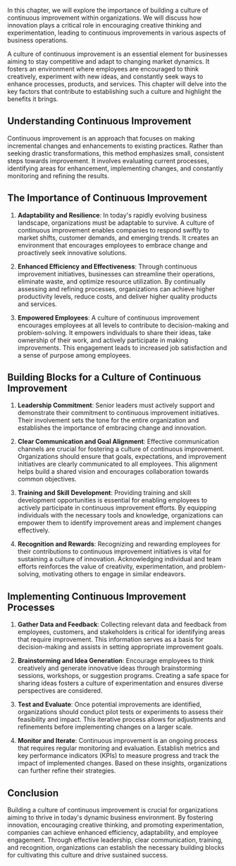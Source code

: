 
In this chapter, we will explore the importance of building a culture of continuous improvement within organizations. We will discuss how innovation plays a critical role in encouraging creative thinking and experimentation, leading to continuous improvements in various aspects of business operations.

A culture of continuous improvement is an essential element for businesses aiming to stay competitive and adapt to changing market dynamics. It fosters an environment where employees are encouraged to think creatively, experiment with new ideas, and constantly seek ways to enhance processes, products, and services. This chapter will delve into the key factors that contribute to establishing such a culture and highlight the benefits it brings.

Understanding Continuous Improvement
------------------------------------

Continuous improvement is an approach that focuses on making incremental changes and enhancements to existing practices. Rather than seeking drastic transformations, this method emphasizes small, consistent steps towards improvement. It involves evaluating current processes, identifying areas for enhancement, implementing changes, and constantly monitoring and refining the results.

The Importance of Continuous Improvement
----------------------------------------

1. **Adaptability and Resilience**: In today's rapidly evolving business landscape, organizations must be adaptable to survive. A culture of continuous improvement enables companies to respond swiftly to market shifts, customer demands, and emerging trends. It creates an environment that encourages employees to embrace change and proactively seek innovative solutions.

2. **Enhanced Efficiency and Effectiveness**: Through continuous improvement initiatives, businesses can streamline their operations, eliminate waste, and optimize resource utilization. By continually assessing and refining processes, organizations can achieve higher productivity levels, reduce costs, and deliver higher quality products and services.

3. **Empowered Employees**: A culture of continuous improvement encourages employees at all levels to contribute to decision-making and problem-solving. It empowers individuals to share their ideas, take ownership of their work, and actively participate in making improvements. This engagement leads to increased job satisfaction and a sense of purpose among employees.

Building Blocks for a Culture of Continuous Improvement
-------------------------------------------------------

1. **Leadership Commitment**: Senior leaders must actively support and demonstrate their commitment to continuous improvement initiatives. Their involvement sets the tone for the entire organization and establishes the importance of embracing change and innovation.

2. **Clear Communication and Goal Alignment**: Effective communication channels are crucial for fostering a culture of continuous improvement. Organizations should ensure that goals, expectations, and improvement initiatives are clearly communicated to all employees. This alignment helps build a shared vision and encourages collaboration towards common objectives.

3. **Training and Skill Development**: Providing training and skill development opportunities is essential for enabling employees to actively participate in continuous improvement efforts. By equipping individuals with the necessary tools and knowledge, organizations can empower them to identify improvement areas and implement changes effectively.

4. **Recognition and Rewards**: Recognizing and rewarding employees for their contributions to continuous improvement initiatives is vital for sustaining a culture of innovation. Acknowledging individual and team efforts reinforces the value of creativity, experimentation, and problem-solving, motivating others to engage in similar endeavors.

Implementing Continuous Improvement Processes
---------------------------------------------

1. **Gather Data and Feedback**: Collecting relevant data and feedback from employees, customers, and stakeholders is critical for identifying areas that require improvement. This information serves as a basis for decision-making and assists in setting appropriate improvement goals.

2. **Brainstorming and Idea Generation**: Encourage employees to think creatively and generate innovative ideas through brainstorming sessions, workshops, or suggestion programs. Creating a safe space for sharing ideas fosters a culture of experimentation and ensures diverse perspectives are considered.

3. **Test and Evaluate**: Once potential improvements are identified, organizations should conduct pilot tests or experiments to assess their feasibility and impact. This iterative process allows for adjustments and refinements before implementing changes on a larger scale.

4. **Monitor and Iterate**: Continuous improvement is an ongoing process that requires regular monitoring and evaluation. Establish metrics and key performance indicators (KPIs) to measure progress and track the impact of implemented changes. Based on these insights, organizations can further refine their strategies.

Conclusion
----------

Building a culture of continuous improvement is crucial for organizations aiming to thrive in today's dynamic business environment. By fostering innovation, encouraging creative thinking, and promoting experimentation, companies can achieve enhanced efficiency, adaptability, and employee engagement. Through effective leadership, clear communication, training, and recognition, organizations can establish the necessary building blocks for cultivating this culture and drive sustained success.
